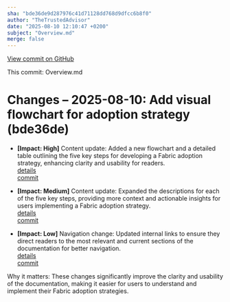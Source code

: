 ```yaml
---
sha: "bde36de9d287976c41d71128dd768d9dfcc6b8f0"
author: "TheTrustedAdvisor"
date: "2025-08-10 12:10:47 +0200"
subject: "Overview.md"
merge: false
---
```


[View commit on GitHub](https://github.com/TheTrustedAdvisor/FabricAdoptionFramework/commit/bde36de9d287976c41d71128dd768d9dfcc6b8f0)

This commit: Overview.md

# Changes – 2025-08-10: Add visual flowchart for adoption strategy (bde36de)

- **[Impact: High]** Content update: Added a new flowchart and a detailed table outlining the five key steps for developing a Fabric adoption strategy, enhancing clarity and usability for readers.  
   [details](/docs/about/changes/2025-08-10-overview)  
   [commit](https://github.com/TheTrustedAdvisor/FabricAdoptionFramework/commit/bde36de9d287976c41d71128dd768d9dfcc6b8f0)  

- **[Impact: Medium]** Content update: Expanded the descriptions for each of the five key steps, providing more context and actionable insights for users implementing a Fabric adoption strategy.  
   [details](/docs/about/changes/2025-08-10-overview)  
   [commit](https://github.com/TheTrustedAdvisor/FabricAdoptionFramework/commit/bde36de9d287976c41d71128dd768d9dfcc6b8f0)  

- **[Impact: Low]** Navigation change: Updated internal links to ensure they direct readers to the most relevant and current sections of the documentation for better navigation.  
   [details](/docs/about/changes/2025-08-10-overview)  
   [commit](https://github.com/TheTrustedAdvisor/FabricAdoptionFramework/commit/bde36de9d287976c41d71128dd768d9dfcc6b8f0)  

Why it matters: These changes significantly improve the clarity and usability of the documentation, making it easier for users to understand and implement their Fabric adoption strategies.
